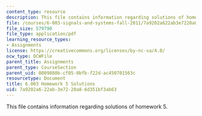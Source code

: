 ```yaml
---
content_type: resource
description: This file contains information regarding solutions of homework 5.
file: /courses/6-003-signals-and-systems-fall-2011/7a9202a622ab3e7228a86d351bf3ab63_MIT6_003F11_sol05.pdf
file_size: 579790
file_type: application/pdf
learning_resource_types:
- Assignments
license: https://creativecommons.org/licenses/by-nc-sa/4.0/
ocw_type: OCWFile
parent_title: Assignments
parent_type: CourseSection
parent_uid: 0809880b-cf05-0bfb-f22d-ac450701563c
resourcetype: Document
title: 6.003 Homework 5 Solutions
uid: 7a9202a6-22ab-3e72-28a8-6d351bf3ab63
---
```

This file contains information regarding solutions of homework 5.